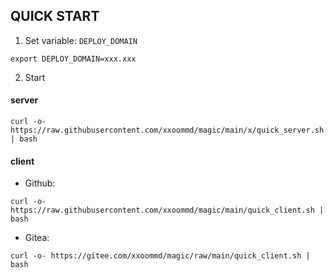 ## QUICK START

1. Set variable: `DEPLOY_DOMAIN`

```shell
export DEPLOY_DOMAIN=xxx.xxx
```

2. Start

#### server

```shell
curl -o- https://raw.githubusercontent.com/xxoommd/magic/main/x/quick_server.sh | bash
```

#### client

- Github:

```shell
curl -o- https://raw.githubusercontent.com/xxoommd/magic/main/quick_client.sh | bash
```

- Gitea:

```shell
curl -o- https://gitee.com/xxoommd/magic/raw/main/quick_client.sh | bash
```